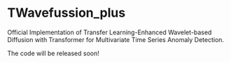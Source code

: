 # TWavefussion_plus

Official Implementation of Transfer Learning-Enhanced Wavelet-based Diffusion with Transformer for Multivariate Time Series Anomaly Detection.

The code will be released soon!
